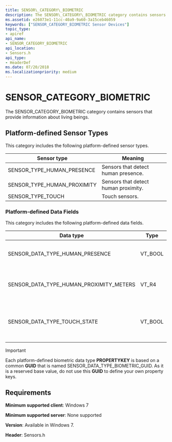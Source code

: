 ```yaml
---
title: SENSOR\_CATEGORY\_BIOMETRIC
description: The SENSOR\_CATEGORY\_BIOMETRIC category contains sensors that provide information about living beings.
ms.assetid: e26073e1-11cc-40a9-9a60-3a15ceb46059
keywords: ["SENSOR_CATEGORY_BIOMETRIC Sensor Devices"]
topic_type:
- apiref
api_name:
- SENSOR_CATEGORY_BIOMETRIC
api_location:
- Sensors.h
api_type:
- HeaderDef
ms.date: 07/20/2018
ms.localizationpriority: medium
---
```


# SENSOR\_CATEGORY\_BIOMETRIC


The SENSOR\_CATEGORY\_BIOMETRIC category contains sensors that provide information about living beings.

## Platform-defined Sensor Types

This category includes the following platform-defined sensor types.

|Sensor type|Meaning|
|--|--|
|SENSOR_TYPE_HUMAN_PRESENCE|Sensors that detect human presence.|
|SENSOR_TYPE_HUMAN_PROXIMITY|Sensors that detect human proximity.|
|SENSOR_TYPE_TOUCH|Touch sensors.|

 

### Platform-defined Data Fields

This category includes the following platform-defined data fields.

|Data type|Type|Meaning|
|--|--|--|
|SENSOR_DATA_TYPE_HUMAN_PRESENCE|VT_BOOL|VARIANT_TRUE when a human is using the computer.|
|SENSOR_DATA_TYPE_HUMAN_PROXIMITY_METERS|VT_R4|Distance between a human and the computer, in meters.|
|SENSOR_DATA_TYPE_TOUCH_STATE|VT_BOOL|VARIANT_TRUE when the touch sensor is being touched, otherwise VARIANT_FALSE.|

 

>[!IMPORTANT]
> Each platform-defined biometric data type **PROPERTYKEY** is based on a common **GUID** that is named SENSOR\_DATA\_TYPE\_BIOMETRIC\_GUID. As it is a reserved base value, do not use this **GUID** to define your own property keys.

 

## Requirements


**Minimum supported client**: Windows 7

**Minimum supported server**: None supported

**Version**: Available in Windows 7.

**Header**: Sensors.h


 

 





